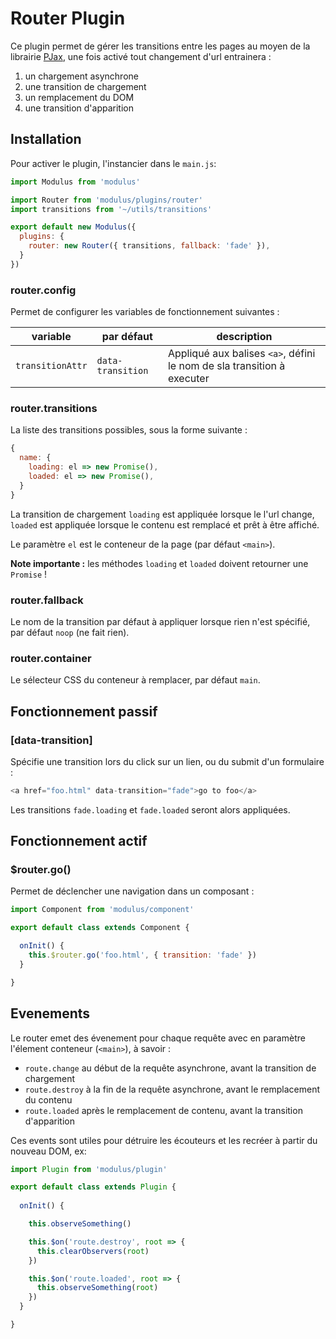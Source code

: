 # Router Plugin

Ce plugin permet de gérer les transitions entre les pages au moyen de la librairie [PJax](https://github.com/MoOx/pjax), une fois activé tout changement d'url entrainera :
1. un chargement asynchrone
2. une transition de chargement
3. un remplacement du DOM
4. une transition d'apparition


## Installation

Pour activer le plugin, l'instancier dans le `main.js`:

```js
import Modulus from 'modulus'

import Router from 'modulus/plugins/router'
import transitions from '~/utils/transitions'

export default new Modulus({
  plugins: {
    router: new Router({ transitions, fallback: 'fade' }),
  }
})
```

### router.config

Permet de configurer les variables de fonctionnement suivantes :

| variable | par défaut | description |
| --- | --- | --- |
| `transitionAttr` | `data-transition` | Appliqué aux balises `<a>`, défini le nom de sla transition à executer |

### router.transitions

La liste des transitions possibles, sous la forme suivante :

```js
{
  name: {
    loading: el => new Promise(),
    loaded: el => new Promise(),
  }
}
```

La transition de chargement `loading` est appliquée lorsque le l'url change, `loaded` est appliquée lorsque le contenu est remplacé et prêt à être affiché.

Le paramètre `el` est le conteneur de la page (par défaut `<main>`).

**Note importante :** les méthodes `loading` et `loaded` doivent retourner une `Promise` !

### router.fallback

Le nom de la transition par défaut à appliquer lorsque rien n'est spécifié, par défaut `noop` (ne fait rien).

### router.container

Le sélecteur CSS du conteneur à remplacer, par défaut `main`.


## Fonctionnement passif

### [data-transition]

Spécifie une transition lors du click sur un lien, ou du submit d'un formulaire :

```js
<a href="foo.html" data-transition="fade">go to foo</a>
```

Les transitions `fade.loading` et `fade.loaded` seront alors appliquées.


## Fonctionnement actif

### $router.go()

Permet de déclencher une navigation dans un composant :

```js
import Component from 'modulus/component'

export default class extends Component {

  onInit() {
    this.$router.go('foo.html', { transition: 'fade' })
  }

}
```


## Evenements

Le router emet des évenement pour chaque requête avec en paramètre l'élement conteneur (`<main>`), à savoir :
- `route.change` au début de la requête asynchrone, avant la transition de chargement
- `route.destroy` à la fin de la requête asynchrone, avant le remplacement du contenu
- `route.loaded` après le remplacement de contenu, avant la transition d'apparition

Ces events sont utiles pour détruire les écouteurs et les recréer à partir du nouveau DOM, ex:

```js
import Plugin from 'modulus/plugin'

export default class extends Plugin {
  
  onInit() {

    this.observeSomething()

    this.$on('route.destroy', root => {
      this.clearObservers(root)
    })

    this.$on('route.loaded', root => {
      this.observeSomething(root)
    })
  }

}
```